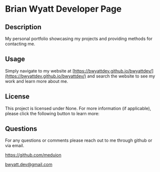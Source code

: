 # Brian Wyatt Developer Page

  ## Description

  My personal portfolio showcasing my projects and providing methods for contacting me.

  ## Usage

  Simply navigate to my website at [https://bwyattdev.github.io/bwyattdev/](https://bwyattdev.github.io/bwyattdev/) and search the website to see my work and learn more about me.

  ## License

  This project is licensed under None. For more information (if applicable), please click the following button to learn more:

  ## Questions
  
  For any questions or comments please reach out to me through github or via email.
  
  https://github.com/meduion

  bwyatt.dev@gmail.com
